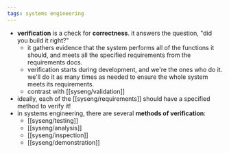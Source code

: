 ```yaml
---
tags: systems engineering
---
```


- **verification** is a check for **correctness**. it answers the question, "did you build it right?"
	- it gathers evidence that the system performs all of the functions it should, and meets all the specified requirements from the requirements docs.
	- verification starts during development, and we're the ones who do it. we'll do it as many times as needed to ensure the whole system meets its requirements.
	- contrast with [[syseng/validation]]
- ideally, each of the [[syseng/requirements]] should have a specified method to verify it!
- in systems engineering, there are several **methods of verification**:
	- [[syseng/testing]]
	- [[syseng/analysis]]
	- [[syseng/inspection]]
	- [[syseng/demonstration]]